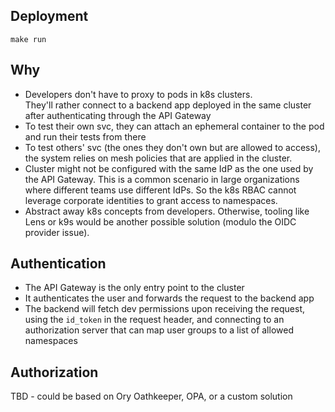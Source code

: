 
## Deployment
```shell
make run
```

## Why
- Developers don't have to proxy to pods in k8s clusters.  
  They'll rather connect to a backend app deployed in the same cluster
  after authenticating through the API Gateway
- To test their own svc, they can attach an ephemeral container to the pod
  and run their tests from there
- To test others' svc (the ones they don't own but are allowed to access), 
  the system relies on mesh policies that are applied in the cluster.
- Cluster might not be configured with the same IdP as the one used by the
  API Gateway. This is a common scenario in large organizations where
  different teams use different IdPs. So the k8s RBAC cannot leverage corporate 
  identities to grant access to namespaces. 
- Abstract away k8s concepts from developers. Otherwise, tooling like Lens
  or k9s would be another possible solution (modulo the OIDC provider issue).

## Authentication
- The API Gateway is the only entry point to the cluster
- It authenticates the user and forwards the request to the backend app
- The backend will fetch dev permissions upon receiving the request,
  using the `id_token` in the request header, and connecting to an
  authorization server that can map user groups to a list of 
  allowed namespaces

## Authorization
TBD - could be based on Ory Oathkeeper, OPA, or a custom solution
